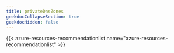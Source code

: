 ```yaml
---
title: privateDnsZones
geekdocCollapseSection: true
geekdocHidden: false
---
```


{{< azure-resources-recommendationlist name="azure-resources-recommendationlist" >}}
